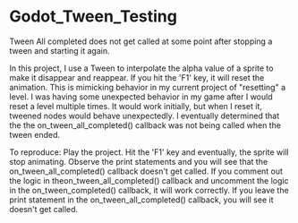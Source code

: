# Godot_Tween_Testing
Tween All completed does not get called at some point after stopping a tween and starting it again.

In this project, I use a Tween to interpolate the alpha value of a sprite to make it disappear and reappear.
If you hit the 'F1' key, it will reset the animation. This is mimicking behavior in my current project of "resetting" a level.
I was having some unexpected behavior in my game after I would reset a level multiple times.  It would work initially, but when I reset it,
tweened nodes would behave unexpectedly.  I eventually determined that the the on_tween_all_completed() callback was not being called when the
tween ended.  

To reproduce: Play the project.  Hit the 'F1' key and eventually, the sprite will stop animating.
Observe the print statements and you will see that the on_tween_all_completed() callback doesn't get called. If you comment out the
logic in theon_tween_all_completed() callback and uncomment the logic in the on_tween_completed() callback, it will work correctly.
If you leave the print statement in the on_tween_all_completed() callback, you will see it doesn't get called.
